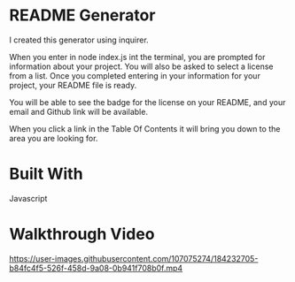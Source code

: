 # README Generator

I created this generator using inquirer.

When you enter in node index.js int the terminal, you are prompted for information about your project.
You will also be asked to select a license from a list.
Once you completed entering in your information for your project, your README file is ready.

You will be able to see the badge for the license on your README, and your email and Github link will be available.

When you click a link in the Table Of Contents it will bring you down to the area you are looking for.

# Built With
Javascript

# Walkthrough Video

https://user-images.githubusercontent.com/107075274/184232705-b84fc4f5-526f-458d-9a08-0b941f708b0f.mp4

